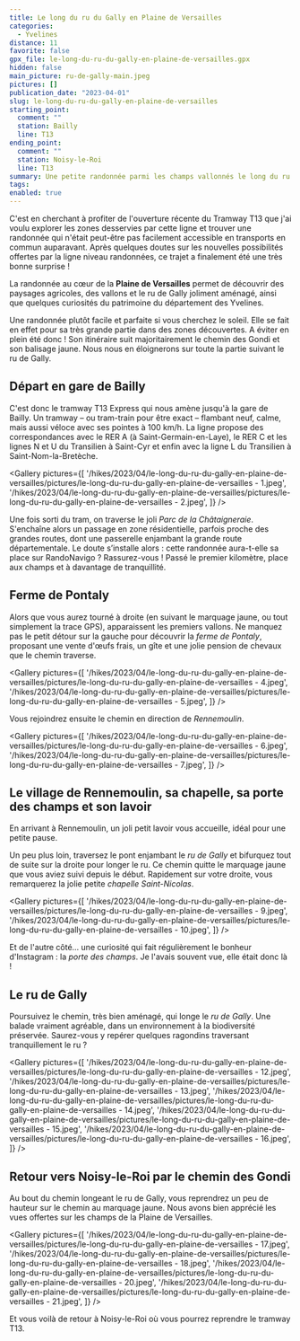 ```yaml
---
title: Le long du ru du Gally en Plaine de Versailles
categories:
  - Yvelines
distance: 11
favorite: false
gpx_file: le-long-du-ru-du-gally-en-plaine-de-versailles.gpx
hidden: false
main_picture: ru-de-gally-main.jpeg
pictures: []
publication_date: "2023-04-01"
slug: le-long-du-ru-du-gally-en-plaine-de-versailles
starting_point:
  comment: ""
  station: Bailly
  line: T13
ending_point:
  comment: ""
  station: Noisy-le-Roi
  line: T13
summary: Une petite randonnée parmi les champs vallonnés le long du ru de Gally, avec quelques curiosités du patrimoine du département des Yvelines.
tags:
enabled: true
---
```


C'est en cherchant à profiter de l'ouverture récente du Tramway T13 que j'ai voulu explorer les zones desservies par cette ligne et trouver une randonnée qui n'était peut-être pas facilement accessible en transports en commun auparavant.
Après quelques doutes sur les nouvelles possibilités offertes par la ligne niveau randonnées, ce trajet a finalement été une très bonne surprise !

La randonnée au cœur de la **Plaine de Versailles** permet de découvrir des paysages agricoles, des vallons et le ru de Gally joliment aménagé, ainsi que quelques curiosités du patrimoine du département des Yvelines.

Une randonnée plutôt facile et parfaite si vous cherchez le soleil. Elle se fait en effet pour sa très grande partie dans des zones découvertes. A éviter en plein été donc !
Son itinéraire suit majoritairement le chemin des Gondi et son balisage jaune. Nous nous en éloignerons sur toute la partie suivant le ru de Gally.

## Départ en gare de Bailly

C'est donc le tramway T13 Express qui nous amène jusqu'à la gare de Bailly. Un tramway – ou tram-train pour être exact – flambant neuf, calme, mais aussi véloce avec ses pointes à 100 km/h. La ligne propose des correspondances avec le RER A (à Saint-Germain-en-Laye), le RER C et les lignes N et U du Transilien à Saint-Cyr et enfin avec la ligne L du Transilien à Saint-Nom-la-Bretèche.

<Gallery pictures={[
'/hikes/2023/04/le-long-du-ru-du-gally-en-plaine-de-versailles/pictures/le-long-du-ru-du-gally-en-plaine-de-versailles - 1.jpeg',
'/hikes/2023/04/le-long-du-ru-du-gally-en-plaine-de-versailles/pictures/le-long-du-ru-du-gally-en-plaine-de-versailles - 2.jpeg',
]} />

Une fois sorti du tram, on traverse le joli _Parc de la Châtaigneraie_. S'enchaîne alors un passage en zone résidentielle, parfois proche des grandes routes, dont une passerelle enjambant la grande route départementale.
Le doute s’installe alors : cette randonnée aura-t-elle sa place sur RandoNavigo ? Rassurez-vous ! Passé le premier kilomètre, place aux champs et à davantage de tranquillité.

<Picture
  src="/hikes/2023/04/le-long-du-ru-du-gally-en-plaine-de-versailles/pictures/le-long-du-ru-du-gally-en-plaine-de-versailles - 3.jpeg"
  caption="Les premiers champs… ouf !"
/>

## Ferme de Pontaly

Alors que vous aurez tourné à droite (en suivant le marquage jaune, ou tout simplement la trace GPS), apparaissent les premiers vallons. Ne manquez pas le petit détour sur la gauche pour découvrir la _ferme de Pontaly_, proposant une vente d'œufs frais, un gîte et une jolie pension de chevaux que le chemin traverse.

<Gallery pictures={[
'/hikes/2023/04/le-long-du-ru-du-gally-en-plaine-de-versailles/pictures/le-long-du-ru-du-gally-en-plaine-de-versailles - 4.jpeg',
'/hikes/2023/04/le-long-du-ru-du-gally-en-plaine-de-versailles/pictures/le-long-du-ru-du-gally-en-plaine-de-versailles - 5.jpeg',
]} />

Vous rejoindrez ensuite le chemin en direction de _Rennemoulin_.

<Gallery pictures={[
'/hikes/2023/04/le-long-du-ru-du-gally-en-plaine-de-versailles/pictures/le-long-du-ru-du-gally-en-plaine-de-versailles - 6.jpeg',
'/hikes/2023/04/le-long-du-ru-du-gally-en-plaine-de-versailles/pictures/le-long-du-ru-du-gally-en-plaine-de-versailles - 7.jpeg',
]} />

## Le village de Rennemoulin, sa chapelle, sa porte des champs et son lavoir

En arrivant à Rennemoulin, un joli petit lavoir vous accueille, idéal pour une petite pause.

<Picture
  src="/hikes/2023/04/le-long-du-ru-du-gally-en-plaine-de-versailles/pictures/le-long-du-ru-du-gally-en-plaine-de-versailles - 8.jpeg"
  caption="Le lavoir de Rennemoulin"
/>

Un peu plus loin, traversez le pont enjambant le _ru de Gally_ et bifurquez tout de suite sur la droite pour longer le ru. Ce chemin quitte le marquage jaune que vous aviez suivi depuis le début.
Rapidement sur votre droite, vous remarquerez la jolie petite _chapelle Saint-Nicolas_.

<Gallery pictures={[
'/hikes/2023/04/le-long-du-ru-du-gally-en-plaine-de-versailles/pictures/le-long-du-ru-du-gally-en-plaine-de-versailles - 9.jpeg',
'/hikes/2023/04/le-long-du-ru-du-gally-en-plaine-de-versailles/pictures/le-long-du-ru-du-gally-en-plaine-de-versailles - 10.jpeg',
]} />

Et de l'autre côté… une curiosité qui fait régulièrement le bonheur d'Instagram : la _porte des champs_. Je l'avais souvent vue, elle était donc là !

<Picture
  src="/hikes/2023/04/le-long-du-ru-du-gally-en-plaine-de-versailles/pictures/le-long-du-ru-du-gally-en-plaine-de-versailles - 11.jpeg"
  caption="La porte des champs de Rennemoulin"
/>

## Le ru de Gally

Poursuivez le chemin, très bien aménagé, qui longe le _ru de Gally_. Une balade vraiment agréable, dans un environnement à la biodiversité préservée. Saurez-vous y repérer quelques ragondins traversant tranquillement le ru ?

<Gallery pictures={[
'/hikes/2023/04/le-long-du-ru-du-gally-en-plaine-de-versailles/pictures/le-long-du-ru-du-gally-en-plaine-de-versailles - 12.jpeg',
'/hikes/2023/04/le-long-du-ru-du-gally-en-plaine-de-versailles/pictures/le-long-du-ru-du-gally-en-plaine-de-versailles - 13.jpeg',
'/hikes/2023/04/le-long-du-ru-du-gally-en-plaine-de-versailles/pictures/le-long-du-ru-du-gally-en-plaine-de-versailles - 14.jpeg',
'/hikes/2023/04/le-long-du-ru-du-gally-en-plaine-de-versailles/pictures/le-long-du-ru-du-gally-en-plaine-de-versailles - 15.jpeg',
'/hikes/2023/04/le-long-du-ru-du-gally-en-plaine-de-versailles/pictures/le-long-du-ru-du-gally-en-plaine-de-versailles - 16.jpeg',
]} />

## Retour vers Noisy-le-Roi par le chemin des Gondi

Au bout du chemin longeant le ru de Gally, vous reprendrez un peu de hauteur sur le chemin au marquage jaune. Nous avons bien apprécié les vues offertes sur les champs de la Plaine de Versailles.

<Gallery pictures={[
'/hikes/2023/04/le-long-du-ru-du-gally-en-plaine-de-versailles/pictures/le-long-du-ru-du-gally-en-plaine-de-versailles - 17.jpeg',
'/hikes/2023/04/le-long-du-ru-du-gally-en-plaine-de-versailles/pictures/le-long-du-ru-du-gally-en-plaine-de-versailles - 18.jpeg',
'/hikes/2023/04/le-long-du-ru-du-gally-en-plaine-de-versailles/pictures/le-long-du-ru-du-gally-en-plaine-de-versailles - 20.jpeg',
'/hikes/2023/04/le-long-du-ru-du-gally-en-plaine-de-versailles/pictures/le-long-du-ru-du-gally-en-plaine-de-versailles - 21.jpeg',
]} />

<Picture
  src="/hikes/2023/04/le-long-du-ru-du-gally-en-plaine-de-versailles/pictures/le-long-du-ru-du-gally-en-plaine-de-versailles - 19.jpeg"
  caption="Une porte donnant sur les champs qui ne demande qu'à être connue aussi 😉"
/>

Et vous voilà de retour à Noisy-le-Roi où vous pourrez reprendre le tramway T13.
